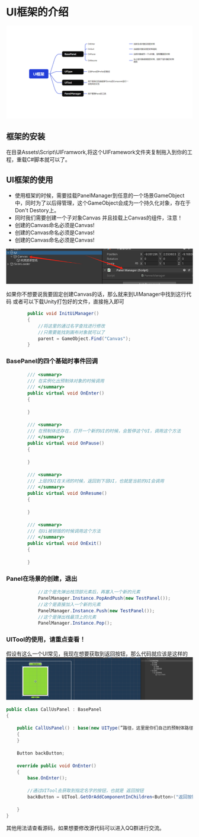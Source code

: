 # UI框架的介绍
![alt text](Images/image2.png)

## 框架的安装
在目录Assets\Script\UIFramwork,将这个UIFramework文件夹复制拖入到你的工程，重载C#脚本就可以了。

## UI框架的使用

* 使用框架的时候，需要挂载PanelManager到任意的一个场景GameObject中，同时为了以后得管理，这个GameObject会成为一个持久化对象，存在于Don't Destory上。
* 同时我们需要创建一个子对象Canvas 并且挂载上Canvas的组件，注意！
* 创建的Canvas命名必须是Canvas!
* 创建的Canvas命名必须是Canvas!
* 创建的Canvas命名必须是Canvas!

![alt text](Images/image.png)

如果你不想要说我要固定创建Canvas的话，那么就来到UIManager中找到这行代码
或者可以下载Unity打包好的文件，直接拖入即可

```C#
        public void InitUiManager()
        {
            //将这里的通过名字查找进行修改
            //只需要能找到画布对象就可以了
            parent = GameObject.Find("Canvas");
        }
```

### BasePanel的四个基础时事件回调

```C#
        /// <summary>
        /// 在实例化出预制体对象的时候调用
        /// </summary>
        public virtual void OnEnter()
        {
            
        }

        /// <summary>
        /// 在预制体还存在，打开一个新的UI的时候，会暂停这个UI，调用这个方法
        /// </summary>
        public virtual void OnPause()
        {
            
        }

        /// <summary>
        /// 上层的UI在关闭的时候，返回到下层UI，也就是当前的UI会调用
        /// </summary>
        public virtual void OnResume()
        {
            
        }
        
        /// <summary>
        /// 在Ui被销毁的时候调用这个方法
        /// </summary>
        public virtual void OnExit()
        {
            
        }
```

### Panel在场景的创建，退出

```C#
            //这个是先弹出栈顶部元素后，再塞入一个新的元素
            PanelManager.Instance.PopAndPush(new TestPanel());
            //这个是直接加入一个新的元素
            PanelManager.Instance.Push(new TestPanel());
            //这个是弹出栈最顶上的元素
            PanelManager.Instance.Pop();
```

### UITool的使用，请重点查看！
假设有这么一个UI常见，我现在想要获取到返回按钮，那么代码就应该是这样的
![alt text](Images\image3.png)

```C#
public class CallUsPanel : BasePanel
{

    public CallUsPanel() : base(new UIType(”路径，这里是你们自己的预制体路径“))
    {
    }
    
    Button backButton;

    override public void OnEnter()
    {
        base.OnEnter();
        
        //通过UITool去获取到指定名字的按钮，也就是 返回按钮
        backButton = UITool.GetOrAddComponentInChildren<Button>("返回按钮");

    }
}
```

其他用法请查看源码，如果想要修改源代码可以进入QQ群进行交流。

